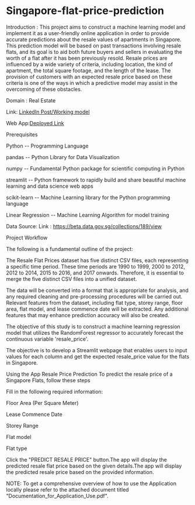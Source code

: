 # Singapore-flat-price-prediction
Introduction :
This project aims to construct a machine learning model and implement it as a user-friendly online application in order to provide accurate predictions about the resale values of apartments in Singapore. This prediction model will be based on past transactions involving resale flats, and its goal is to aid both future buyers and sellers in evaluating the worth of a flat after it has been previously resold. Resale prices are influenced by a wide variety of criteria, including location, the kind of apartment, the total square footage, and the length of the lease. The provision of customers with an expected resale price based on these criteria is one of the ways in which a predictive model may assist in the overcoming of these obstacles.

Domain : Real Estate


Link: [LinkedIn Post/Working model](https://www.linkedin.com/posts/sujith-u-4347282a3_machinelearning-realestate-datascience-activity-7289948628855439361-VbQ-?utm_source=share&utm_medium=member_desktop)

Web App:[Deployed Link](https://singapore-flat-price-prediction-2.onrender.com/)

Prerequisites

Python -- Programming Language

pandas -- Python Library for Data Visualization

numpy -- Fundamental Python package for scientific computing in Python

streamlit -- Python framework to rapidly build and share beautiful machine learning and data science web apps

scikit-learn -- Machine Learning library for the Python programming language

Linear Regression -- Machine Learning Algorithm for model training

Data Source:
Link : https://beta.data.gov.sg/collections/189/view


Project Workflow

The following is a fundamental outline of the project:

The Resale Flat Prices dataset has five distinct CSV files, each representing a specific time period. These time periods are 1990 to 1999, 2000 to 2012, 2012 to 2014, 2015 to 2016, and 2017 onwards. Therefore, it is essential to merge the five distinct CSV files into a unified dataset.

The data will be converted into a format that is appropriate for analysis, and any required cleaning and pre-processing procedures will be carried out. Relevant features from the dataset, including  flat type, storey range, floor area, flat model, and lease commence date will be extracted. Any additional features that may enhance prediction accuracy will also be created.

The objective of this study is to construct a machine learning regression model that utilizes the RandomForest regressor to accurately forecast the continuous variable 'resale_price'.

The objective is to develop a Streamlit webpage that enables users to input values for each column and get the expected resale_price value for the flats in Singapore.

Using the App Resale Price Prediction
To predict the resale price of a Singapore Flats, follow these steps

Fill in the following required information:

Floor Area (Per Square Meter)

Lease Commence Date

Storey Range

Flat model

Flat type

Click the "PREDICT RESALE PRICE" button.The app will display the predicted resale flat price based on the given details.The app will display the predicted resale price based on the provided information.

NOTE: To get a comprehensive overview of how to use the Application locally  please refer to the attached document titled "Documentation_for_Application_Use.pdf".

